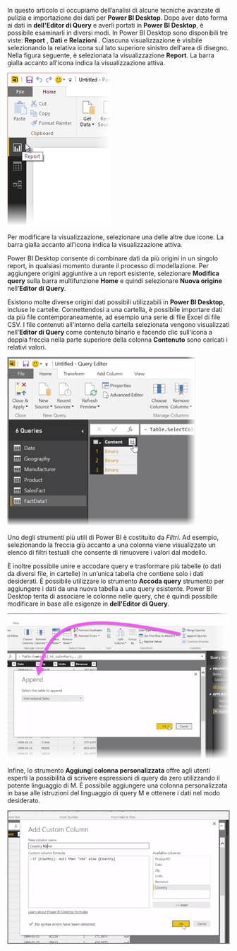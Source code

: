 In questo articolo ci occupiamo dell’analisi di alcune tecniche avanzate di pulizia e importazione dei dati per **Power BI Desktop**. Dopo aver dato forma ai dati in **dell'Editor di Query** e averli portati in **Power BI Desktop**, è possibile esaminarli in diversi modi. In Power BI Desktop sono disponibili tre viste: **Report** , **Dati** e **Relazioni** . Ciascuna visualizzazione è visibile selezionando la relativa icona sul lato superiore sinistro dell'area di disegno. Nella figura seguente, è selezionata la visualizzazione **Report**. La barra gialla accanto all'icona indica la visualizzazione attiva.

![](media/1-4-advanced-data-sources-and-transformation/1-4_1.png)

Per modificare la visualizzazione, selezionare una delle altre due icone. La barra gialla accanto all'icona indica la visualizzazione attiva.

Power BI Desktop consente di combinare dati da più origini in un singolo report, in qualsiasi momento durante il processo di modellazione. Per aggiungere origini aggiuntive a un report esistente, selezionare **Modifica query** sulla barra multifunzione **Home** e quindi selezionare **Nuova origine** nell’**Editor di Query**.

Esistono molte diverse origini dati possibili utilizzabili in **Power BI Desktop**, incluse le cartelle. Connettendosi a una cartella, è possibile importare dati da più file contemporaneamente, ad esempio una serie di file Excel di file CSV. I file contenuti all'interno della cartella selezionata vengono visualizzati nell’**Editor di Query** come contenuto binario e facendo clic sull'icona a doppia freccia nella parte superiore della colonna **Contenuto** sono caricati i relativi valori.

![](media/1-4-advanced-data-sources-and-transformation/1-4_2.png)

Uno degli strumenti più utili di Power BI è costituito da *Filtri*. Ad esempio, selezionando la freccia giù accanto a una colonna viene visualizzato un elenco di filtri testuali che consente di rimuovere i valori dal modello.

È inoltre possibile unire e accodare query e trasformare più tabelle (o dati da diversi file, in cartelle) in un’unica tabella che contiene solo i dati desiderati. È possibile utilizzare lo strumento **Accoda query** strumento per aggiungere i dati da una nuova tabella a una query esistente. Power BI Desktop tenta di associare le colonne nelle query, che è quindi possibile modificare in base alle esigenze in **dell'Editor di Query**.

![](media/1-4-advanced-data-sources-and-transformation/1-4_3.png)

Infine, lo strumento **Aggiungi colonna personalizzata** offre agli utenti esperti la possibilità di scrivere espressioni di query da zero utilizzando il potente linguaggio di M. È possibile aggiungere una colonna personalizzata in base alle istruzioni del linguaggio di query M e ottenere i dati nel modo desiderato.

![](media/1-4-advanced-data-sources-and-transformation/1-4_4.png)

